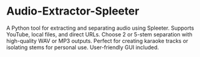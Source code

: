 # Audio-Extractor-Spleeter
A Python tool for extracting and separating audio using Spleeter. Supports YouTube, local files, and direct URLs. Choose 2 or 5-stem separation with high-quality WAV or MP3 outputs. Perfect for creating karaoke tracks or isolating stems for personal use. User-friendly GUI included.
